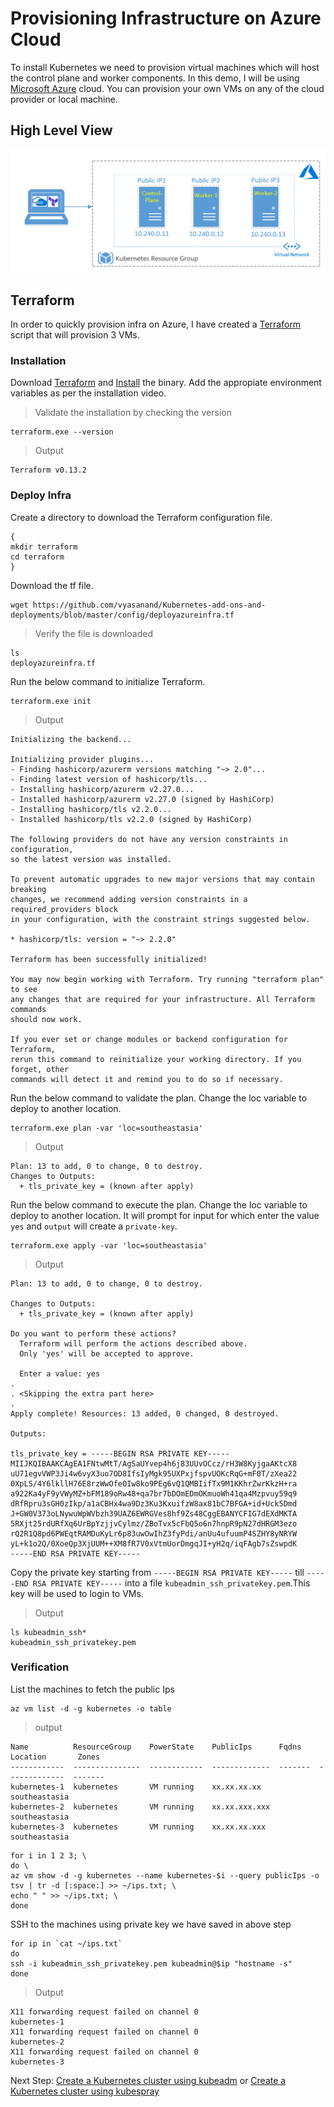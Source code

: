# Provisioning Infrastructure on Azure Cloud

To install Kubernetes we need to provision virtual machines which will host the control plane and worker components. In this demo, I will be using [Microsoft Azure](https://azure.microsoft.com) cloud. You can provision your own VMs on any of the cloud provider or local machine.

## High Level View

![High_Level_View](/config/arch.png)

## Terraform
In order to quickly provision infra on Azure, I have created a [Terraform](https://www.terraform.io/downloads.html) script that will provision 3 VMs.

### Installation
Download [Terraform](https://www.terraform.io/downloads.html) and [Install](https://learn.hashicorp.com/tutorials/terraform/install-cli) the binary.
Add the appropiate environment variables as per the installation video.

> Validate the installation by checking the version

```shell
terraform.exe --version
```
> Output

```shell
Terraform v0.13.2
```
### Deploy Infra
Create a directory to download the Terraform configuration file.

```shell
{
mkdir terraform
cd terraform
}
```
Download the tf file.

```shell
wget https://github.com/vyasanand/Kubernetes-add-ons-and-deployments/blob/master/config/deployazureinfra.tf
```
> Verify the file is downloaded

```shell
ls
deployazureinfra.tf
```
Run the below command to initialize Terraform.

```shell
terraform.exe init
```
> Output

```shell
Initializing the backend...

Initializing provider plugins...
- Finding hashicorp/azurerm versions matching "~> 2.0"...
- Finding latest version of hashicorp/tls...
- Installing hashicorp/azurerm v2.27.0...
- Installed hashicorp/azurerm v2.27.0 (signed by HashiCorp)
- Installing hashicorp/tls v2.2.0...
- Installed hashicorp/tls v2.2.0 (signed by HashiCorp)

The following providers do not have any version constraints in configuration,
so the latest version was installed.

To prevent automatic upgrades to new major versions that may contain breaking
changes, we recommend adding version constraints in a required_providers block
in your configuration, with the constraint strings suggested below.

* hashicorp/tls: version = "~> 2.2.0"

Terraform has been successfully initialized!

You may now begin working with Terraform. Try running "terraform plan" to see
any changes that are required for your infrastructure. All Terraform commands
should now work.

If you ever set or change modules or backend configuration for Terraform,
rerun this command to reinitialize your working directory. If you forget, other
commands will detect it and remind you to do so if necessary.

```

Run the below command to validate the plan. Change the loc variable to deploy to another location.

```shell
terraform.exe plan -var 'loc=southeastasia'
```
> Output

```shell
Plan: 13 to add, 0 to change, 0 to destroy.
Changes to Outputs:
  + tls_private_key = (known after apply)
```

Run the below command to execute the plan. Change the loc variable to deploy to another location.
It will prompt for input for which enter the value ```yes``` and ```output``` will create a ```private-key```.

```shell
terraform.exe apply -var 'loc=southeastasia'
```
> Output

```shell
Plan: 13 to add, 0 to change, 0 to destroy.

Changes to Outputs:
  + tls_private_key = (known after apply)

Do you want to perform these actions?
  Terraform will perform the actions described above.
  Only 'yes' will be accepted to approve.

  Enter a value: yes
. 
. <Skipping the extra part here>
.
Apply complete! Resources: 13 added, 0 changed, 0 destroyed.

Outputs:

tls_private_key = -----BEGIN RSA PRIVATE KEY-----
MIIJKQIBAAKCAgEA1FNtwMtT/AgSaUYvep4h6j83UUvOCcz/rH3W8KyjgaAKtcX8
uU71egvVWP3Ji4w6vyX3uo7OD8IfsIyMgk95UXPxjfspvUOKcRqG+mF0T/zXea22
0XpLS/4Y6lkllH76E8rzWwOfeOIw8ko9PEg6vQ1QMBIifTx9M1KKhrZwrKkzH+ra
a922Ka4yF9yVWyMZ+bFM189oRw48+qa7br7bDOmEDmOKmuoWh41qa4Mzpvuy59q9
dRfRpru3sGH0zIkp/a1aCBHx4wa9Dz3Ku3KxuifzW8ax81bC7BFGA+id+Uck5Dmd
J+GW0V373oLNywuWpWVbzh39UAZ6EWRGVes8hf9Zs48CggEBANYCFIG7dEXdMKTA
5RXjt25rdURfXq6UrBpYzjjvCylmz/ZBoTvx5cFbQ5o6n7hnpR9pN27dHRGM3ezo
rQ2R1Q8pd6PWEqtRAMDuKyLr6p83uwOwIhZ3fyPdi/anUu4ufuumP4SZHY8yNRYW
yL+k1o2Q/0XoeQp3XjUUM++XM8fR7V0xVtmUorDmgqJI+yH2q/iqFAgb7sZswpdK
-----END RSA PRIVATE KEY-----
```

Copy the private key starting from ```-----BEGIN RSA PRIVATE KEY-----``` till ```-----END RSA PRIVATE KEY-----``` into a file ```kubeadmin_ssh_privatekey.pem```.This key will be used to login to VMs.

> Output

```shell
ls kubeadmin_ssh*
kubeadmin_ssh_privatekey.pem
```
### Verification

List the machines to fetch the public Ips

```shell
az vm list -d -g kubernetes -o table
```

> output

```shell
Name          ResourceGroup    PowerState    PublicIps      Fqdns    Location       Zones
------------  ---------------  ------------  -------------  -------  -------------  -------
kubernetes-1  kubernetes       VM running    xx.xx.xx.xx             southeastasia
kubernetes-2  kubernetes       VM running    xx.xx.xxx.xxx           southeastasia
kubernetes-3  kubernetes       VM running    xx.xx.xx.xxx            southeastasia
```

```shell
for i in 1 2 3; \
do \
az vm show -d -g kubernetes --name kubernetes-$i --query publicIps -o tsv | tr -d [:space:] >> ~/ips.txt; \
echo " " >> ~/ips.txt; \
done
```

SSH to the machines using private key we have saved in above step

```shell
for ip in `cat ~/ips.txt`
do
ssh -i kubeadmin_ssh_privatekey.pem kubeadmin@$ip "hostname -s"
done
```
> Output

```shell
X11 forwarding request failed on channel 0
kubernetes-1
X11 forwarding request failed on channel 0
kubernetes-2
X11 forwarding request failed on channel 0
kubernetes-3
```
Next Step: [Create a Kubernetes cluster using kubeadm](02-Kubeadm.md) or [Create a Kubernetes cluster using kubespray](03-Kubespray.md)
